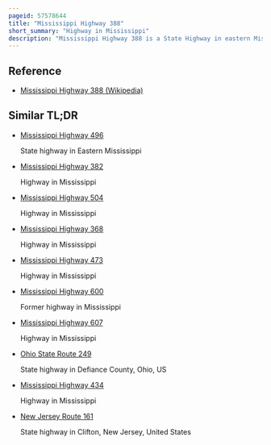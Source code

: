 ```yaml
---
pageid: 57578644
title: "Mississippi Highway 388"
short_summary: "Highway in Mississippi"
description: "Mississippi Highway 388 is a State Highway in eastern Mississippi. The route starts at the intersection of U. S. Route 45 Alternate and MS 852 in Brooksville, and it travels east to US 45 soon after. The Route intersects ms 792 near Cliftonville and ends at Alabama State Route 86 at the alabama-mississippi Line. Ms 388 was designated around 1957 from us 45 to a Point West of the State Line. The Route was extended in 1974 and 1990 to bigbee Valley and to the State Line respectively."
---
```


## Reference

- [Mississippi Highway 388 (Wikipedia)](https://en.wikipedia.org/?curid=57578644)

## Similar TL;DR

- [Mississippi Highway 496](/tldr/en/mississippi-highway-496)

  State highway in Eastern Mississippi

- [Mississippi Highway 382](/tldr/en/mississippi-highway-382)

  Highway in Mississippi

- [Mississippi Highway 504](/tldr/en/mississippi-highway-504)

  Highway in Mississippi

- [Mississippi Highway 368](/tldr/en/mississippi-highway-368)

  Highway in Mississippi

- [Mississippi Highway 473](/tldr/en/mississippi-highway-473)

  Highway in Mississippi

- [Mississippi Highway 600](/tldr/en/mississippi-highway-600)

  Former highway in Mississippi

- [Mississippi Highway 607](/tldr/en/mississippi-highway-607)

  Highway in Mississippi

- [Ohio State Route 249](/tldr/en/ohio-state-route-249)

  State highway in Defiance County, Ohio, US

- [Mississippi Highway 434](/tldr/en/mississippi-highway-434)

  Highway in Mississippi

- [New Jersey Route 161](/tldr/en/new-jersey-route-161)

  State highway in Clifton, New Jersey, United States
